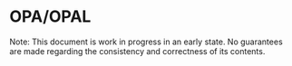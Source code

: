 # OPA/OPAL

Note: This document is work in progress in an early state. No guarantees are made regarding the consistency and correctness of its contents.